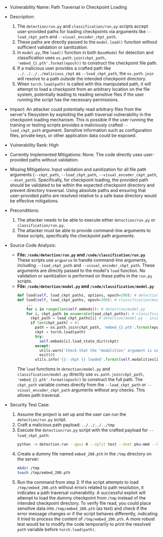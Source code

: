 * Vulnerability Name: Path Traversal in Checkpoint Loading
* Description:
    1. The `detection/run.py` and `classification/run.py` scripts accept user-provided paths for loading checkpoints via arguments like `--load_ckpt_path` and `--visual_encoder_ckpt_path`.
    2. These paths are directly passed to the `model.load()` function without sufficient validation or sanitization.
    3. In `model.py`, the `load()` function in both `BaseModel` for detection and classification uses `os.path.join(ckpt_path, 'embed_{}.pth'.format(epoch))` to construct the checkpoint file path.
    4. If a malicious user provides a crafted path like `../../../../malicious_ckpt` as `--load_ckpt_path`, the `os.path.join` will resolve to a path outside the intended checkpoint directory.
    5. When `torch.load(path)` is called with this manipulated path, it will attempt to load a checkpoint from an arbitrary location on the file system, potentially leading to reading sensitive files if the user running the script has the necessary permissions.
* Impact:
    An attacker could potentially read arbitrary files from the server's filesystem by exploiting the path traversal vulnerability in the checkpoint loading mechanism. This is possible if the user running the training or testing scripts provides a maliciously crafted `--load_ckpt_path` argument. Sensitive information such as configuration files, private keys, or other application data could be exposed.
* Vulnerability Rank: High
* Currently Implemented Mitigations:
    None. The code directly uses user-provided paths without validation.
* Missing Mitigations:
    Input validation and sanitization for all file path arguments (`--ckpt_path`, `--load_ckpt_path`, `--visual_encoder_ckpt_path`, `--dset_path`). Specifically, for checkpoint loading, the provided path should be validated to be within the expected checkpoint directory and prevent directory traversal. Using absolute paths and ensuring that user-provided paths are resolved relative to a safe base directory would be effective mitigations.
* Preconditions:
    1. The attacker needs to be able to execute either `detection/run.py` or `classification/run.py`.
    2. The attacker must be able to provide command-line arguments to these scripts, specifically the checkpoint path arguments.
* Source Code Analysis:
    * **File: `/code/detection/run.py` and `/code/classification/run.py`**
        These scripts use `argparse` to handle command-line arguments, including `--load_ckpt_path` and `--visual_encoder_ckpt_path`. These arguments are directly passed to the model's `load` function. No validation or sanitization is performed on these paths in the `run.py` scripts.
    * **File: `/code/detection/model.py` and `/code/classification/model.py`**
        ```python
        def load(self, load_ckpt_paths, options, epoch=200): # detection/model.py
        def load(self, load_ckpt_paths, epoch=200): # classification/model.py
            ...
            for i in range(len(self.embeds)): # detection/model.py
            for i, ckpt_path in enumerate(load_ckpt_paths): # classification/model.py
              ckpt_path = load_ckpt_paths[i] # detection/model.py - inside loop
              if len(ckpt_path) > 0:
                path = os.path.join(ckpt_path, 'embed_{}.pth'.format(epoch))
                ckpt = torch.load(path)
                try:
                  self.embeds[i].load_state_dict(ckpt)
                except:
                  utils.warn('Check that the "modalities" argument is correct.')
                  exit(0)
                utils.info('{}: ckpt {} loaded'.format(self.modalities[i], path))
        ```
        The `load` functions in `detection/model.py` and `classification/model.py` directly use `os.path.join(ckpt_path, 'embed_{}.pth'.format(epoch))` to construct the full path. The `ckpt_path` variable comes directly from the `--load_ckpt_path` or `--visual_encoder_ckpt_path` arguments without any checks. This allows path traversal.

* Security Test Case:
    1.  Assume the project is set up and the user can run the `detection/run.py` script.
    2.  Craft a malicious path payload: `../../../../tmp`
    3.  Execute the `detection/run.py` script with the crafted payload for `--load_ckpt_path`:
        ```bash
        python -m detection.run --gpus 0 --split test --dset pku-mmd --load_ckpt_path '../../../../tmp' --modalities depth
        ```
    4.  Create a dummy file named `embed_200.pth` in the `/tmp` directory on the server:
        ```bash
        mkdir /tmp
        touch /tmp/embed_200.pth
        ```
    5.  Run the command from step 3. If the script attempts to load `/tmp/embed_200.pth` without errors related to path resolution, it indicates a path traversal vulnerability.  A successful exploit will attempt to load the dummy checkpoint from `/tmp` instead of the intended checkpoint directory.  To verify file read, you could place sensitive data into `/tmp/embed_200.pth` (as text) and check if the error message changes or if the script behaves differently, indicating it tried to process the content of `/tmp/embed_200.pth`. A more robust test would be to modify the code temporarily to print the resolved `path` variable before `torch.load(path)`.